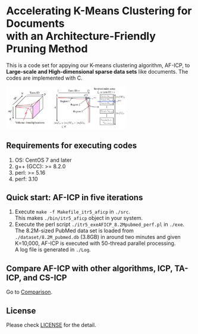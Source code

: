# Accelerating K-Means Clustering for Documents<br> with an Architecture-Friendly Pruning Method
This is a code set for appying our K-means clustering algorithm, AF-ICP, 
to **Large-scale and High-dimensional sparse data sets** like documents.
The codes are implemented with C.
<!--- ![Data structure](git_region.png) --->
<img src="./Images/git_region.png" width="64%">

## Requirements for executing codes
1. OS: CentOS 7 and later
2. g++ (GCC): >= 8.2.0
3. perl: >= 5.16
4. perf: 3.10

## Quick start: AF-ICP in five iterations
1. Execute ``make -f Makefile_itr5_aficp`` in ``./src``.<br>
 This makes ``./bin/itr5_aficp`` object in your system.
2. Execute the perl script ``./itr5_exeAFICP_8.2Mpubmed_perf.pl`` in ``./exe``.<br>
 The 8.2M-sized PubMed data set is loaded from ``./dataset/8.2M_pubmed.db`` (3.8GB)
 in around two minutes
 and given K=10,000, AF-ICP is executed with 50-thread parallel processing.<br>
 A log file is generated in ``./Log``.<br>

## Compare AF-ICP with other algorithms, ICP, TA-ICP, and CS-ICP
Go to [Comparison](./Comparison).

## License
Please check [LICENSE](LICENSE_v2.1.pdf) for the detail.
